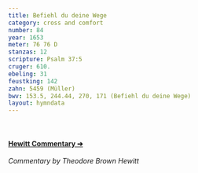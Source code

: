 ```yaml
---
title: Befiehl du deine Wege
category: cross and comfort
number: 84
year: 1653
meter: 76 76 D
stanzas: 12
scripture: Psalm 37:5
cruger: 610.
ebeling: 31
feustking: 142
zahn: 5459 (Müller)
bwv: 153.5, 244.44, 270, 171 (Befiehl du deine Wege)
layout: hymndata
---
```

<br>

#### [Hewitt Commentary ➔](/hymns/084/hewitt)

*Commentary by Theodore Brown Hewitt*